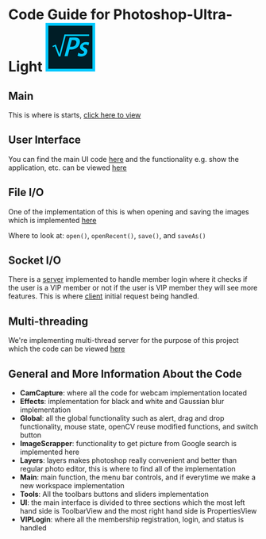 # Code Guide for Photoshop-Ultra-Light ![Logo](./images/logo.png)

## Main
This is where is starts, [click here to view](./src/main/java/Main/Main.java)

## User Interface

You can find the main UI code [here](./src/main/resources/MainUI.fxml) and the functionality e.g. show the application, etc. can be viewed [here](./src/main/java/Main/Controller.java)

## File I/O

One of the implementation of this is when opening and saving the images which is implemented [here](./src/main/java/Main/Controller.java)

Where to look at: `open()`, `openRecent()`, `save()`, and `saveAs()`

## Socket I/O

There is a [server](./src/main/java/VIPLogin/Server.java) implemented to handle member login where it checks if the user is a VIP member or not
if the user is VIP member they will see more features. This is where [client](./src/main/java/VIPLogin/HandleAClient.java) 
initial request being handled.

## Multi-threading

We're implementing multi-thread server for the purpose of this project which the code can be viewed [here](./src/main/java/VIPLogin/Server.java)

## General and More Information About the Code

- **CamCapture**: where all the code for webcam implementation located
- **Effects**: implementation for black and white and Gaussian blur implementation
- **Global**: all the global functionality such as alert, drag and drop functionality, mouse state, openCV reuse modified functions, and switch button
- **ImageScrapper**: functionality to get picture from Google search is implemented here
- **Layers**: layers makes photoshop really convenient and better than regular photo editor, this is where to find all of the implementation
- **Main**: main function, the menu bar controls, and if everytime we make a new workspace implementation
- **Tools**: All the toolbars buttons and sliders implementation
- **UI**: the main interface is divided to three sections which the most left hand side is ToolbarView and the most right hand side is PropertiesView
- **VIPLogin**: where all the membership registration, login, and status is handled